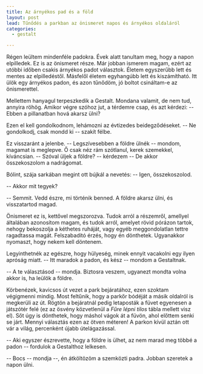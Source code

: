 ```yaml
---
title: Az árnyékos pad és a föld
layout: post
lead: Tűnődés a parkban az önismeret napos és árnyékos oldaláról
categories:
  - gestalt

---
```

Régen leültem mindenféle padokra.  Évek alatt tanultam meg, hogy a napon
elpilledek.  Ez is az önismeret része.  Már jobban ismerem magam, ezért
az utóbbi időben csakis árnyékos padot választok.  Életem egyszerűbb
lett és mentes az elpilledéstől.  Másfelől életem egyhangúbb lett és
kiszámítható.  Itt ülök egy árnyékos padon, és azon tűnődöm, jó boltot
csináltam-e az önismerettel.

Mellettem hanyagul terpeszkedik a Gestalt.  Mondana valamit, de nem tud,
annyira röhög.  Amikor végre szóhoz jut, a térdemre csap, és azt
kérdezi: -- Ebben a pillanatban hová akarsz ülni?

Ezen el kell gondolkodnom, lehámozni az évtizedes beidegződéseket. -- Ne
gondolkodj, csak mondd ki -- szakít félbe.

Ez visszaránt a jelenbe. -- Legszívesebben a földre ülnék -- mondom,
magamat is meglepve.  Ő csak néz rám szótlanul, kerek szemekkel,
kíváncsian. -- Szóval üljek a földre? -- kérdezem -- De akkor
összekoszolom a nadrágomat.

Bólint, szája sarkában megint ott bújkál a nevetés: -- Igen,
összekoszolod.

-- Akkor mit tegyek?

-- Semmit.  Vedd észre, mi történik benned.  A földre akarsz ülni, és
visszatartod magad.

Önismeret ez is, kettővel megszorozva.  Tudok arról a részemről,
amellyel általában azonosítom magam, és tudok arról, amelyet rövid
pórázon tartok, nehogy bekoszolja a kéthetes ruháját, vagy egyéb
meggondolatlan tettre ragadtassa magát.  Felszabadító érzés, hogy én
dönthetek.  Ugyanakkor nyomaszt, hogy nekem kell döntenem.

Legyinthetnék az egészre, hogy hülyeség, minek ennyit vacakolni egy
ilyen apróság miatt. -- Itt maradok a padon, és kész -- mondom a
Gestaltnak.

-- A te választásod -- mondja.  Biztosra veszem, ugyanezt mondta volna
akkor is, ha leülök a földre.

Körbenézek, kavicsos út vezet a park bejáratához, ezen szoktam
végigmenni mindig.  Most feltűnik, hogy a parkőr bódéját a másik
oldalról is megkerüli az út.  Rögtön a bejáratnál pedig letaposták a
füvet egyenesen a játszótér felé (ez az ösvény közvetlenül a *Fűre lépni
tilos* tábla mellett visz el).  Sőt úgy is dönthetek, hogy máshol vágok
át a füvön, ahol előttem senki se járt.  Mennyi választás ezen az ötven
méteren!  A parkon kívül aztán ott vár a világ, percenként újabb
útelágazással.

-- Aki egyszer észrevette, hogy a földre is ülhet, az nem marad meg
többé a padon -- fordulok a Gestalthoz lelkesen.

-- Bocs -- mondja --, én átköltözöm a szemközti padra.  Jobban szeretek
a napon ülni.
